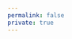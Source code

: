 ```yaml
---
permalink: false
private: true
---
```

<!DOCTYPE html>
<html>
  <head>
    <meta http-equiv="Content-type" content="text/html; charset=utf-8">
    <meta http-equiv="Content-Security-Policy" content="default-src 'none'; base-uri 'self'; connect-src 'self'; form-action 'self'; img-src 'self' data:; script-src 'self'; style-src 'unsafe-inline'">
    <meta content="origin" name="referrer">
    <title>VA.gov isn't working right now: VA.gov</title>
    <style>

  </head>
  <body>

  </body>
</html>
